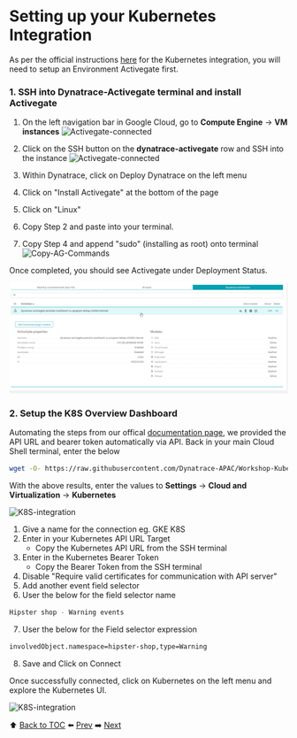 # Setting up your Kubernetes Integration

As per the official instructions [here](https://www.dynatrace.com/support/help/technology-support/cloud-platforms/kubernetes/monitoring/connect-kubernetes-clusters-to-dynatrace/) for the Kubernetes integration, you will need to setup an Environment Activegate first.

### 1. SSH into Dynatrace-Activegate terminal and install Activegate


1. On the left navigation bar in Google Cloud, go to <b>Compute Engine</b> -> <b>VM instances</b>
![Activegate-connected](https://github.com/Dynatrace-APAC/Workshop-Kubernetes/blob/master/assets/activegate-0.png)

2. Click on the SSH button on the <b>dynatrace-activegate</b> row and SSH into the instance
![Activegate-connected](https://github.com/Dynatrace-APAC/Workshop-Kubernetes/blob/master/assets/activegate.png)

2. Within Dynatrace, click on Deploy Dynatrace on the left menu
3. Click on "Install Activegate" at the bottom of the page
4. Click on "Linux"
5. Copy Step 2 and paste into your terminal.
6. Copy Step 4 and append "sudo" (installing as root) onto terminal
![Copy-AG-Commands](https://github.com/Dynatrace-APAC/Workshop-Kubernetes/blob/master/assets/activegate-2.png)

Once completed, you should see Activegate under Deployment Status.

![Activegate-connected](https://github.com/Dynatrace-APAC/Workshop-Kubernetes/blob/master/assets/Picture9.1.png)

### 2. Setup the K8S Overview Dashboard

Automating the steps from our offical [documentation page](https://www.dynatrace.com/support/help/technology-support/cloud-platforms/kubernetes/installation-and-operation/further-integrations/connect-your-kubernetes-clusters-to-dynatrace/), we provided the API URL and bearer token automatically via API. Back in your main Cloud Shell terminal, enter the below

``` bash
wget -O- https://raw.githubusercontent.com/Dynatrace-APAC/Workshop-Kubernetes/master/setup-k8s-ui.sh | bash
```
With the above results, enter the values to <b>Settings</b> -> <b>Cloud and Virtualization</b> -> <b>Kubernetes</b>

![K8S-integration](https://github.com/Dynatrace-APAC/Workshop-Kubernetes/blob/master/assets/activegate-4.png)
1. Give a name for the connection eg. GKE K8S
2. Enter in your Kubernetes API URL Target 
   - Copy the Kubernetes API URL from the SSH terminal
3. Enter in the Kubernetes Bearer Token
   - Copy the Bearer Token from the SSH terminal
4. Disable "Require valid certificates for communication with API server"
5. Add another event field selector
6. User the below for the field selector name
``` bash
Hipster shop - Warning events
```
7. User the below for the Field selector expression
``` bash
involvedObject.namespace=hipster-shop,type=Warning
```
8. Save and Click on Connect

Once successfully connected, click on Kubernetes on the left menu and explore the Kubernetes UI. 

![K8S-integration](https://github.com/Dynatrace-APAC/Workshop-Kubernetes/blob/master/assets/k8s.png)

:arrow_up: [Back to TOC](/README.md) :arrow_left: [Prev](../lab1/README.md)   :arrow_right: [Next](../lab3/README.md)  
